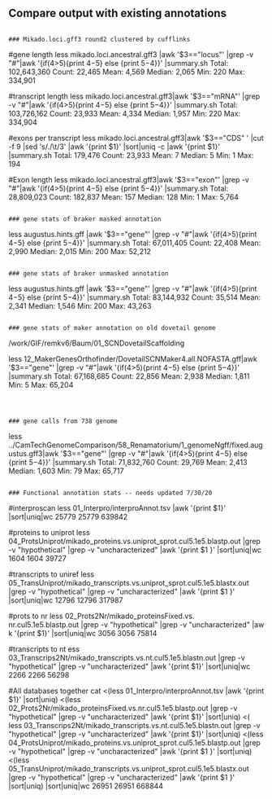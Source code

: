 ## Compare output with existing annotations



```

### Mikado.loci.gff3 round2 clustered by cufflinks
```
#gene length
less mikado.loci.ancestral.gff3 |awk '$3=="locus"' |grep -v "#"|awk '{if($4>$5){print $4-$5} else {print $5-$4}}' |summary.sh
Total:  102,643,360
Count:  22,465
Mean:   4,569
Median: 2,065
Min:    220
Max:    334,901


#transcript length
less mikado.loci.ancestral.gff3|awk '$3=="mRNA"' |grep -v "#"|awk '{if($4>$5){print $4-$5} else {print $5-$4}}' |summary.sh
Total:  103,726,162
Count:  23,933
Mean:   4,334
Median: 1,957
Min:    220
Max:    334,904


#exons per transcript
less mikado.loci.ancestral.gff3|awk '$3=="CDS" ' |cut -f 9 |sed 's/\./\t/3' |awk '{print $1}' |sort|uniq -c |awk '{print $1}' |summary.sh
Total:  179,476
Count:  23,933
Mean:   7
Median: 5
Min:    1
Max:    194

#Exon length
less mikado.loci.ancestral.gff3|awk '$3=="exon"' |grep -v "#"|awk '{if($4>$5){print $4-$5} else {print $5-$4}}' |summary.sh
Total:  28,809,023
Count:  182,837
Mean:   157
Median: 128
Min:    1
Max:    5,764



```

### gene stats of braker masked annotation
```
less augustus.hints.gff |awk '$3=="gene"' |grep -v "#"|awk '{if($4>$5){print $4-$5} else {print $5-$4}}' |summary.sh
Total:  67,011,405
Count:  22,408
Mean:   2,990
Median: 2,015
Min:    200
Max:    52,212

```

### gene stats of braker unmasked annotation
```
less augustus.hints.gff |awk '$3=="gene"' |grep -v "#"|awk '{if($4>$5){print $4-$5} else {print $5-$4}}' |summary.sh
Total:  83,144,932
Count:  35,514
Mean:   2,341
Median: 1,546
Min:    200
Max:    43,263
```

### gene stats of maker annotation on old dovetail genome
```
/work/GIF/remkv6/Baum/01_SCNDovetailScaffolding

less 12_MakerGenesOrthofinder/DovetailSCNMaker4.all.NOFASTA.gff|awk '$3=="gene"' |grep -v "#"|awk '{if($4>$5){print $4-$5} else {print $5-$4}}' |summary.sh
Total:  67,168,685
Count:  22,856
Mean:   2,938
Median: 1,811
Min:    5
Max:    65,204

```



### gene calls from 738 genome
```

less ../CamTechGenomeComparison/58_Renamatorium/1_genomeNgff/fixed.augustus.gff3|awk '$3=="gene"' |grep -v "#"|awk '{if($4>$5){print $4-$5} else {print $5-$4}}' |summary.sh
Total:  71,832,760
Count:  29,769
Mean:   2,413
Median: 1,603
Min:    79
Max:    65,717

```

### Functional annotation stats -- needs updated 7/30/20
```
#interproscan
less 01_Interpro/interproAnnot.tsv |awk '{print $1}' |sort|uniq|wc
  25779   25779  639842

#proteins to uniprot
less 04_ProtsUniprot/mikado_proteins.vs.uniprot_sprot.cul5.1e5.blastp.out |grep -v "hypothetical" |grep -v "uncharacterized" |awk '{print $1 }' |sort|uniq|wc
   1604    1604   39727

#transcripts to uniref
less 05_TransUniprot/mikado_transcripts.vs.uniprot_sprot.cul5.1e5.blastx.out |grep -v "hypothetical" |grep -v "uncharacterized" |awk '{print $1 }' |sort|uniq|wc
  12796   12796  317987

#prots to nr
less 02_Prots2Nr/mikado_proteinsFixed.vs.
nr.cul5.1e5.blastp.out |grep -v "hypothetical" |grep -v "uncharacterized" |aw
k '{print $1}' |sort|uniq|wc
   3056    3056   75814

#transcripts to nt
ess 03_Transcrips2Nt/mikado_transcripts.vs.nt.cul5.1e5.blastn.out |grep -v "hypothetical" |grep -v "uncharacterized" |awk '{print $1}' |sort|uniq|wc
   2266    2266   56298



#All databases together
cat <(less 01_Interpro/interproAnnot.tsv |awk '{print $1}' |sort|uniq) <(less 02_Prots2Nr/mikado_proteinsFixed.vs.nr.cul5.1e5.blastp.out |grep -v "hypothetical" |grep -v "uncharacterized" |awk '{print $1}' |sort|uniq) <( less 03_Transcrips2Nt/mikado_transcripts.vs.nt.cul5.1e5.blastn.out |grep -v "hypothetical" |grep -v "uncharacterized" |awk '{print $1}' |sort|uniq) <(less 04_ProtsUniprot/mikado_proteins.vs.uniprot_sprot.cul5.1e5.blastp.out |grep -v "hypothetical" |grep -v "uncharacterized" |awk '{print $1 }' |sort|uniq) <(less 05_TransUniprot/mikado_transcripts.vs.uniprot_sprot.cul5.1e5.blastx.out |grep -v "hypothetical" |grep -v "uncharacterized" |awk '{print $1 }' |sort|uniq) |sort|uniq|wc
  26951   26951  668844

````
